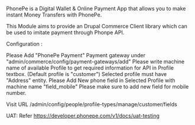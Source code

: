 PhonePe is a Digital Wallet & Online Payment App that allows you to make instant Money Transfers with PhonePe.

This Module aims to provide an Drupal Commerce Client library which can be used to imitate payment through Phonpe API.

Configuration :

Please Add "PhonePe Payment" Payment gateway under "admin/commerce/config/payment-gateways/add"
Please write machine name of available Profile to get required information for API in Profile textbox. (Default profile is "customer")
Selected profile must have "Address" entity.
Please Add New phone field in Selected Profile with machine name "field_mobile"
Please make sure to add new field for mobile number.

Visit URL /admin/config/people/profile-types/manage/customer/fields

UAT: Refer https://developer.phonepe.com/v1/docs/uat-testing
